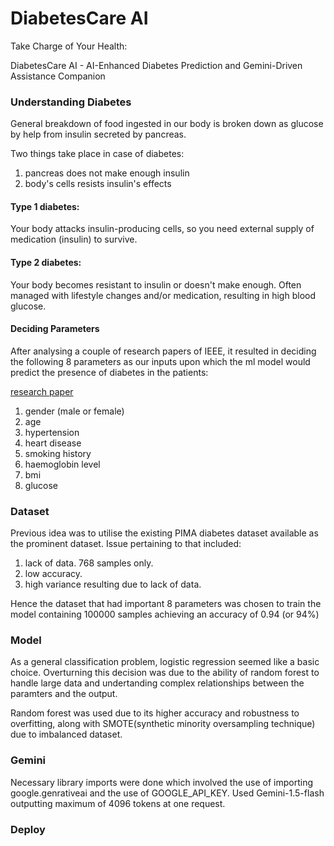 # DiabetesCare AI 
Take Charge of Your Health: 

DiabetesCare AI - AI-Enhanced Diabetes Prediction and Gemini-Driven Assistance Companion


### Understanding Diabetes

General breakdown of food ingested in our body is broken down as glucose by help from insulin secreted by pancreas.

Two things take place in case of diabetes:
1. pancreas does not make enough insulin
2. body's cells resists insulin's effects

#### Type 1 diabetes:
Your body attacks insulin-producing cells, so you need external supply of medication (insulin) to survive.
#### Type 2 diabetes: 
Your body becomes resistant to insulin or doesn't make enough. Often managed with lifestyle changes and/or medication, resulting in 
high blood glucose.

#### Deciding Parameters

After analysing a couple of research papers of IEEE, it resulted in deciding the following 8 parameters as our 
inputs upon which the ml model would predict the presence of diabetes in the patients:

<a href="https://ieeexplore.ieee.org/document/10128216">research paper</a>

1. gender (male or female)
2. age
3. hypertension
4. heart disease
5. smoking history
6. haemoglobin level
7. bmi
8. glucose




### Dataset

Previous idea was to utilise the existing PIMA diabetes dataset available as the 
prominent dataset. Issue pertaining to that included:

1. lack of data. 768 samples only.
2. low accuracy.
3. high variance resulting due to lack of data.

Hence the dataset that had important 8 parameters was chosen to train the model containing 100000 samples
achieving an accuracy of 0.94 (or 94%)

### Model

As a general classification problem, logistic regression seemed like a basic choice.
Overturning this decision was due to the ability of random forest to handle large data and undertanding 
complex relationships between the paramters and the output.

Random forest was used due to its higher accuracy and robustness to overfitting, 
along with SMOTE(synthetic minority oversampling technique) due to imbalanced dataset.

### Gemini
Necessary library imports were done which involved the use of importing google.genrativeai
and the use of GOOGLE_API_KEY.
Used Gemini-1.5-flash outputting maximum of 4096 tokens at one request.

### Deploy
